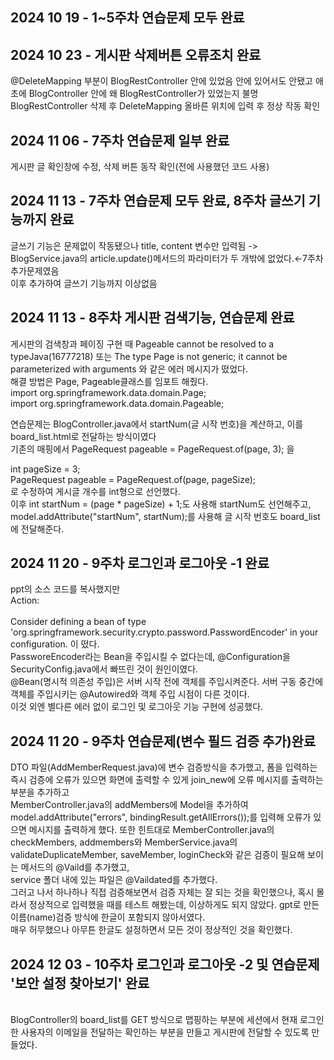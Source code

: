 2024 10 19 - 1~5주차 연습문제 모두 완료<br/>
-----------------------------------------------------

2024 10 23 - 게시판 삭제버튼 오류조치 완료<br/>
-----------------------------------------------------
@DeleteMapping 부분이 BlogRestController 안에 있었음 안에 있어서도 안됐고 애초에 BlogController 안에 왜 BlogRestController가 있었는지 불명
BlogRestController 삭제 후 DeleteMapping 올바른 위치에 입력 후 정상 작동 확인

2024 11 06 - 7주차 연습문제 일부 완료<br/>
-----------------------------------------------------
게시판 글 확인창에 수정, 삭제 버튼 동작 확인(전에 사용했던 코드 사용)

2024 11 13 - 7주차 연습문제 모두 완료, 8주차 글쓰기 기능까지 완료<br/>
-----------------------------------------------------
글쓰기 기능은 문제없이 작동됐으나 title, content 변수만 입력됨 -> BlogService.java의 article.update()메서드의 파라미터가 두 개밖에 없었다.←7주차 추가문제였음</br>
이후 추가하여 글쓰기 기능까지 이상없음

2024 11 13 - 8주차 게시판 검색기능, 연습문제 완료<br/>
-----------------------------------------------------
게시판의 검색창과 페이징 구현 때 Pageable cannot be resolved to a typeJava(16777218) 또는 The type Page is not generic; it cannot be parameterized with arguments <Board> 와 같은 에러 메시지가 떴었다.</br>
해결 방법은 Page, Pageable클래스를 임포트 해줬다.</br>
import org.springframework.data.domain.Page;</br>
import org.springframework.data.domain.Pageable;</br>

연습문제는 BlogController.java에서 startNum(글 시작 번호)을 계산하고, 이를 board_list.html로 전달하는 방식이였다</br>
기존의 매핑에서 PageRequest pageable = PageRequest.of(page, 3); 을</br>

int pageSize = 3;</br>
PageRequest pageable = PageRequest.of(page, pageSize);</br>로 수정하여 게시글 개수를 int형으로 선언했다.</br>이후 int startNum = (page * pageSize) + 1;도 사용해 startNum도 선언해주고,</br>
model.addAttribute("startNum", startNum);를 사용해 글 시작 번호도 board_list에 전달해준다.</br>

2024 11 20 - 9주차 로그인과 로그아웃 -1 완료
-----------------------------------------------------
ppt의 소스 코드를 복사했지만 </br>
Action:</br>
</br>
Consider defining a bean of type 'org.springframework.security.crypto.password.PasswordEncoder' in your configuration. 이 떴다.</br>
PassworeEncoder라는 Bean을 주입시킬 수 없다는데, @Configuration을 SecurityConfig.java에서 빠뜨린 것이 원인이였다.</br>
@Bean(명시적 의존성 주입)은 서버 시작 전에 객체를 주입시켜준다. 서버 구동 중간에 객체를 주입시키는 @Autowired와 객체 주입 시점이 다른 것이다.</br>
이것 외엔 별다른 에러 없이 로그인 및 로그아웃 기능 구현에 성공했다.</br>

2024 11 20 - 9주차 연습문제(변수 필드 검증 추가)완료
-----------------------------------------------------
DTO 파일(AddMemberRequest.java)에 변수 검증방식을 추가했고, 폼을 입력하는 즉시 검증에 오류가 있으면 화면에 출력할 수 있게 join_new에 오류 메시지를 출력하는 부분을 추가하고</br>
MemberController.java의 addMembers에 Model을 추가하여 model.addAttribute("errors", bindingResult.getAllErrors());를 입력해 오류가 있으면 메시지를 출력하게 했다.
또한 힌트대로 MemberController.java의 checkMembers, addmembers와 MemberService.java의 validateDuplicateMember, saveMember, loginCheck와 같은 검증이 필요해 보이는 메서드의 @Vaild를 추가했고,</br>
service 폴더 내에 있는 파일은 @Vaildated를 추가했다.</br>
그러고 나서 하나하나 직접 검증해보면서 검증 자체는 잘 되는 것을 확인했으나, 혹시 몰라서 정상적으로 입력했을 때를 테스트 해봤는데, 이상하게도 되지 않았다. gpt로 만든 이름(name)검증 방식에 한글이 포함되지 않아서였다.</br>
매우 허무했으나 아무튼 한글도 설정하면서 모든 것이 정상적인 것을 확인했다.</br>


2024 12 03 - 10주차 로그인과 로그아웃 -2 및 연습문제 '보안 설정 찾아보기' 완료
-----------------------------------------------------
</br>
BlogController의 board_list를 GET 방식으로 맵핑하는 부분에 세션에서 현재 로그인한 사용자의 이메일을 전달하는 확인하는 부분을 만들고 게시판에 전달할 수 있도록 만들었다.</br>
